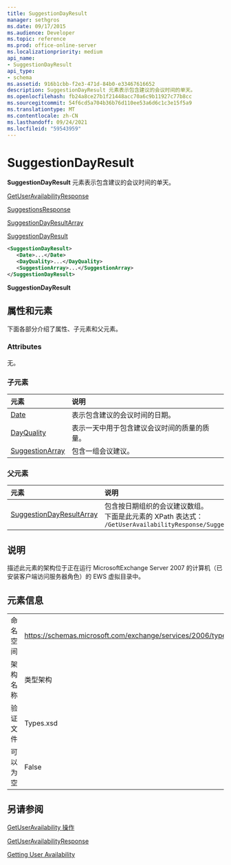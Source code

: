```yaml
---
title: SuggestionDayResult
manager: sethgros
ms.date: 09/17/2015
ms.audience: Developer
ms.topic: reference
ms.prod: office-online-server
ms.localizationpriority: medium
api_name:
- SuggestionDayResult
api_type:
- schema
ms.assetid: 916b1cbb-f2e3-471d-84b0-e33467616652
description: SuggestionDayResult 元素表示包含建议的会议时间的单天。
ms.openlocfilehash: fb24a8ce27b1f21448acc70a6c9b11927c77b8cc
ms.sourcegitcommit: 54f6cd5a704b36b76d110ee53a6d6c1c3e15f5a9
ms.translationtype: MT
ms.contentlocale: zh-CN
ms.lasthandoff: 09/24/2021
ms.locfileid: "59543959"
---
```

# <a name="suggestiondayresult"></a>SuggestionDayResult

**SuggestionDayResult** 元素表示包含建议的会议时间的单天。 
  
[GetUserAvailabilityResponse](getuseravailabilityresponse.md)
  
[SuggestionsResponse](suggestionsresponse.md)
  
[SuggestionDayResultArray](suggestiondayresultarray.md)
  
[SuggestionDayResult](suggestiondayresult.md)
  
```xml
<SuggestionDayResult>
   <Date>...</Date>
   <DayQuality>...</DayQuality>
   <SuggestionArray>...</SuggestionArray>
</SuggestionDayResult>
```

 **SuggestionDayResult**
## <a name="attributes-and-elements"></a>属性和元素

下面各部分介绍了属性、子元素和父元素。
  
### <a name="attributes"></a>Attributes

无。
  
### <a name="child-elements"></a>子元素

|**元素**|**说明**|
|:-----|:-----|
|[Date](date.md) <br/> |表示包含建议的会议时间的日期。  <br/> |
|[DayQuality](dayquality.md) <br/> |表示一天中用于包含建议会议时间的质量的质量。  <br/> |
|[SuggestionArray](suggestionarray.md) <br/> |包含一组会议建议。  <br/> |
   
### <a name="parent-elements"></a>父元素

|**元素**|**说明**|
|:-----|:-----|
|[SuggestionDayResultArray](suggestiondayresultarray.md) <br/> |包含按日期组织的会议建议数组。  <br/> 下面是此元素的 XPath 表达式：   <br/>  `/GetUserAvailabilityResponse/SuggestionsResponse/SuggestionDayResultArray` <br/> |
   
## <a name="remarks"></a>说明

描述此元素的架构位于正在运行 MicrosoftExchange Server 2007 的计算机（已安装客户端访问服务器角色）的 EWS 虚拟目录中。
  
## <a name="element-information"></a>元素信息

|||
|:-----|:-----|
|命名空间  <br/> |https://schemas.microsoft.com/exchange/services/2006/types  <br/> |
|架构名称  <br/> |类型架构  <br/> |
|验证文件  <br/> |Types.xsd  <br/> |
|可以为空  <br/> |False  <br/> |
   
## <a name="see-also"></a>另请参阅



[GetUserAvailability 操作](getuseravailability-operation.md)
  
[GetUserAvailabilityResponse](getuseravailabilityresponse.md)


[Getting User Availability](https://msdn.microsoft.com/library/d4133fcb-9b0f-4e6b-aadf-a389da83516a%28Office.15%29.aspx)

